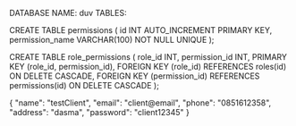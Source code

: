 DATABASE NAME: duv
TABLES:

CREATE TABLE permissions (
id INT AUTO_INCREMENT PRIMARY KEY,
permission_name VARCHAR(100) NOT NULL UNIQUE
);

CREATE TABLE role_permissions (
role_id INT,
permission_id INT,
PRIMARY KEY (role_id, permission_id),
FOREIGN KEY (role_id) REFERENCES roles(id) ON DELETE CASCADE,
FOREIGN KEY (permission_id) REFERENCES permissions(id) ON DELETE CASCADE
);

{
"name": "testClient",
"email": "client@email",
"phone": "0851612358",
"address": "dasma",
"password": "client12345"
}
